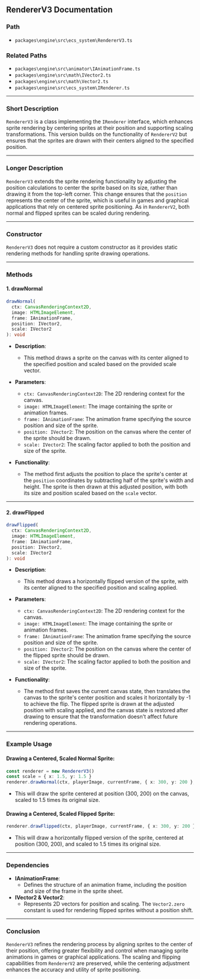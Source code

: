 ## RendererV3 Documentation

### Path

- `packages\engine\src\ecs_system\RendererV3.ts`

### Related Paths

- `packages\engine\src\animator\IAnimationFrame.ts`
- `packages\engine\src\math\IVector2.ts`
- `packages\engine\src\math\Vector2.ts`
- `packages\engine\src\ecs_system\IRenderer.ts`

---

### Short Description

`RendererV3` is a class implementing the `IRenderer` interface, which enhances sprite rendering by centering sprites at their position and supporting scaling transformations. This version builds on the functionality of `RendererV2` but ensures that the sprites are drawn with their centers aligned to the specified position.

---

### Longer Description

`RendererV3` extends the sprite rendering functionality by adjusting the position calculations to center the sprite based on its size, rather than drawing it from the top-left corner. This change ensures that the `position` represents the center of the sprite, which is useful in games and graphical applications that rely on centered sprite positioning. As in `RendererV2`, both normal and flipped sprites can be scaled during rendering.

---

### Constructor

`RendererV3` does not require a custom constructor as it provides static rendering methods for handling sprite drawing operations.

---

### Methods

#### 1. **drawNormal**

```typescript
drawNormal(
  ctx: CanvasRenderingContext2D,
  image: HTMLImageElement,
  frame: IAnimationFrame,
  position: IVector2,
  scale: IVector2
): void
```

- **Description**:
  - This method draws a sprite on the canvas with its center aligned to the specified position and scaled based on the provided scale vector.
- **Parameters**:

  - `ctx: CanvasRenderingContext2D`: The 2D rendering context for the canvas.
  - `image: HTMLImageElement`: The image containing the sprite or animation frames.
  - `frame: IAnimationFrame`: The animation frame specifying the source position and size of the sprite.
  - `position: IVector2`: The position on the canvas where the center of the sprite should be drawn.
  - `scale: IVector2`: The scaling factor applied to both the position and size of the sprite.

- **Functionality**:
  - The method first adjusts the position to place the sprite's center at the `position` coordinates by subtracting half of the sprite's width and height. The sprite is then drawn at this adjusted position, with both its size and position scaled based on the `scale` vector.

---

#### 2. **drawFlipped**

```typescript
drawFlipped(
  ctx: CanvasRenderingContext2D,
  image: HTMLImageElement,
  frame: IAnimationFrame,
  position: IVector2,
  scale: IVector2
): void
```

- **Description**:

  - This method draws a horizontally flipped version of the sprite, with its center aligned to the specified position and scaling applied.

- **Parameters**:

  - `ctx: CanvasRenderingContext2D`: The 2D rendering context for the canvas.
  - `image: HTMLImageElement`: The image containing the sprite or animation frames.
  - `frame: IAnimationFrame`: The animation frame specifying the source position and size of the sprite.
  - `position: IVector2`: The position on the canvas where the center of the flipped sprite should be drawn.
  - `scale: IVector2`: The scaling factor applied to both the position and size of the sprite.

- **Functionality**:
  - The method first saves the current canvas state, then translates the canvas to the sprite's center position and scales it horizontally by -1 to achieve the flip. The flipped sprite is drawn at the adjusted position with scaling applied, and the canvas state is restored after drawing to ensure that the transformation doesn't affect future rendering operations.

---

### Example Usage

#### Drawing a Centered, Scaled Normal Sprite:

```typescript
const renderer = new RendererV3()
const scale = { x: 1.5, y: 1.5 }
renderer.drawNormal(ctx, playerImage, currentFrame, { x: 300, y: 200 }, scale)
```

- This will draw the sprite centered at position (300, 200) on the canvas, scaled to 1.5 times its original size.

#### Drawing a Centered, Scaled Flipped Sprite:

```typescript
renderer.drawFlipped(ctx, playerImage, currentFrame, { x: 300, y: 200 }, scale)
```

- This will draw a horizontally flipped version of the sprite, centered at position (300, 200), and scaled to 1.5 times its original size.

---

### Dependencies

- **IAnimationFrame**:
  - Defines the structure of an animation frame, including the position and size of the frame in the sprite sheet.
- **IVector2 & Vector2**:
  - Represents 2D vectors for position and scaling. The `Vector2.zero` constant is used for rendering flipped sprites without a position shift.

---

### Conclusion

`RendererV3` refines the rendering process by aligning sprites to the center of their position, offering greater flexibility and control when managing sprite animations in games or graphical applications. The scaling and flipping capabilities from `RendererV2` are preserved, while the centering adjustment enhances the accuracy and utility of sprite positioning.
